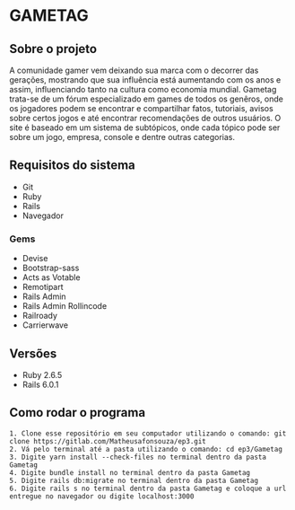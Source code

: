 # GAMETAG

## Sobre o projeto

A comunidade gamer vem deixando sua marca com o decorrer das gerações, mostrando que sua influência está aumentando com os anos e assim, influenciando tanto na cultura como economia mundial. Gametag trata-se de um fórum especializado em games de todos os genêros, onde os jogadores podem se encontrar e compartilhar fatos, tutoriais, avisos sobre certos jogos e até encontrar recomendações de outros usuários. O site é baseado em um sistema de subtópicos, onde cada tópico pode ser sobre um jogo, empresa, console e dentre outras categorias.

## Requisitos do sistema
- Git
- Ruby
- Rails
- Navegador

### Gems

- Devise
- Bootstrap-sass
- Acts as Votable
- Remotipart
- Rails Admin
- Rails Admin Rollincode
- Railroady
- Carrierwave

## Versões

- Ruby 2.6.5
- Rails 6.0.1

## Como rodar o programa

    1. Clone esse repositório em seu computador utilizando o comando: git clone https://gitlab.com/Matheusafonsouza/ep3.git
    2. Vá pelo terminal até a pasta utilizando o comando: cd ep3/Gametag
    3. Digite yarn install --check-files no terminal dentro da pasta Gametag
    4. Digite bundle install no terminal dentro da pasta Gametag
    5. Digite rails db:migrate no terminal dentro da pasta Gametag
    6. Digite rails s no terminal dentro da pasta Gametag e coloque a url entregue no navegador ou digite localhost:3000
     

